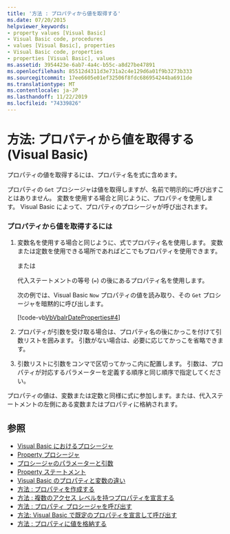 ```yaml
---
title: '方法 : プロパティから値を取得する'
ms.date: 07/20/2015
helpviewer_keywords:
- property values [Visual Basic]
- Visual Basic code, procedures
- values [Visual Basic], properties
- Visual Basic code, properties
- properties [Visual Basic], values
ms.assetid: 3954423e-6ab7-4a4c-b55c-a8d27be47891
ms.openlocfilehash: 85512d4311d3e731a2c4e129d6a01f9b3273b333
ms.sourcegitcommit: 17ee6605e01ef32506f8fdc686954244ba6911de
ms.translationtype: MT
ms.contentlocale: ja-JP
ms.lasthandoff: 11/22/2019
ms.locfileid: "74339826"
---
```

# <a name="how-to-get-a-value-from-a-property-visual-basic"></a>方法: プロパティから値を取得する (Visual Basic)
プロパティの値を取得するには、プロパティ名を式に含めます。  
  
 プロパティの `Get` プロシージャは値を取得しますが、名前で明示的に呼び出すことはありません。 変数を使用する場合と同じように、プロパティを使用します。 Visual Basic によって、プロパティのプロシージャが呼び出されます。  
  
### <a name="to-retrieve-a-value-from-a-property"></a>プロパティから値を取得するには  
  
1. 変数名を使用する場合と同じように、式でプロパティ名を使用します。 変数または定数を使用できる場所であればどこでもプロパティを使用できます。  
  
     または  
  
     代入ステートメントの等号 (`=`) の後にあるプロパティ名を使用します。  
  
     次の例では、Visual Basic `Now` プロパティの値を読み取り、その `Get` プロシージャを暗黙的に呼び出します。  
  
     [!code-vb[VbVbalrDateProperties#4](~/samples/snippets/visualbasic/VS_Snippets_VBCSharp/VbVbalrDateProperties/VB/Module1.vb#4)]  
  
2. プロパティが引数を受け取る場合は、プロパティ名の後にかっこを付けて引数リストを囲みます。 引数がない場合は、必要に応じてかっこを省略できます。  
  
3. 引数リストに引数をコンマで区切ってかっこ内に配置します。 引数は、プロパティが対応するパラメーターを定義する順序と同じ順序で指定してください。  
  
 プロパティの値は、変数または定数と同様に式に参加します。または、代入ステートメントの左側にある変数またはプロパティに格納されます。  
  
## <a name="see-also"></a>参照

- [Visual Basic におけるプロシージャ](./index.md)
- [Property プロシージャ](./property-procedures.md)
- [プロシージャのパラメーターと引数](./procedure-parameters-and-arguments.md)
- [Property ステートメント](../../../../visual-basic/language-reference/statements/property-statement.md)
- [Visual Basic のプロパティと変数の違い](./differences-between-properties-and-variables.md)
- [方法 : プロパティを作成する](./how-to-create-a-property.md)
- [方法 : 複数のアクセス レベルを持つプロパティを宣言する](./how-to-declare-a-property-with-mixed-access-levels.md)
- [方法 : プロパティ プロシージャを呼び出す](./how-to-call-a-property-procedure.md)
- [方法: Visual Basic で既定のプロパティを宣言して呼び出す](./how-to-declare-and-call-a-default-property.md)
- [方法 : プロパティに値を格納する](./how-to-put-a-value-in-a-property.md)
